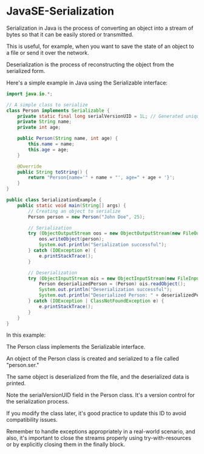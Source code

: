 # JavaSE-Serialization

Serialization in Java is the process of converting an object into a stream of bytes so that it can be easily stored or transmitted. 

This is useful, for example, when you want to save the state of an object to a file or send it over the network. 

Deserialization is the process of reconstructing the object from the serialized form.

Here's a simple example in Java using the Serializable interface:

```java
import java.io.*;

// A simple class to serialize
class Person implements Serializable {
    private static final long serialVersionUID = 1L; // Generated unique ID for the class
    private String name;
    private int age;

    public Person(String name, int age) {
        this.name = name;
        this.age = age;
    }

    @Override
    public String toString() {
        return "Person{name='" + name + "', age=" + age + '}';
    }
}

public class SerializationExample {
    public static void main(String[] args) {
        // Creating an object to serialize
        Person person = new Person("John Doe", 25);

        // Serialization
        try (ObjectOutputStream oos = new ObjectOutputStream(new FileOutputStream("person.ser"))) {
            oos.writeObject(person);
            System.out.println("Serialization successful");
        } catch (IOException e) {
            e.printStackTrace();
        }

        // Deserialization
        try (ObjectInputStream ois = new ObjectInputStream(new FileInputStream("person.ser"))) {
            Person deserializedPerson = (Person) ois.readObject();
            System.out.println("Deserialization successful");
            System.out.println("Deserialized Person: " + deserializedPerson);
        } catch (IOException | ClassNotFoundException e) {
            e.printStackTrace();
        }
    }
}
```

In this example:

The Person class implements the Serializable interface.

An object of the Person class is created and serialized to a file called "person.ser."

The same object is deserialized from the file, and the deserialized data is printed.

Note the serialVersionUID field in the Person class. It's a version control for the serialization process.

If you modify the class later, it's good practice to update this ID to avoid compatibility issues.

Remember to handle exceptions appropriately in a real-world scenario, and also, it's important to close the streams properly using try-with-resources or by explicitly closing them in the finally block.
